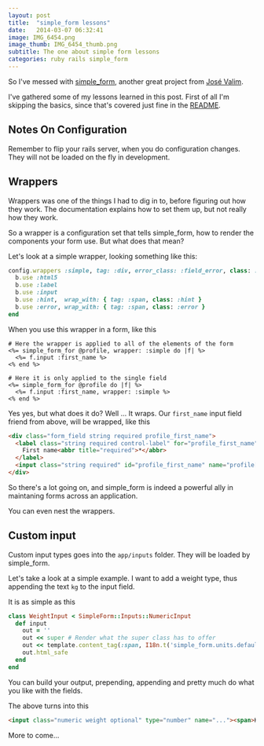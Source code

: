 ```yaml
---
layout: post
title:  "simple_form lessons"
date:   2014-03-07 06:32:41
image: IMG_6454.png
image_thumb: IMG_6454_thumb.png
subtitle: The one about simple form lessons
categories: ruby rails simple_form
---
```

So I've messed with [simple_form](https://github.com/plataformatec/simple_form), another great project from [José Valim](https://github.com/josevalim).

I've gathered some of my lessons learned in this post. First of all I'm skipping the basics, since that's covered just fine in the [README](https://github.com/plataformatec/simple_form).

## Notes On Configuration

Remember to flip your rails server, when you do configuration changes. They will not be loaded on the fly in development.

## Wrappers

Wrappers was one of the things I had to dig in to, before figuring out how they work. The documentation explains how to set them up, but not really how they work.

So a wrapper is a configuration set that tells simple_form, how to render the components your form use. But what does that mean?

Let's look at a simple wrapper, looking something like this:

```ruby
config.wrappers :simple, tag: :div, error_class: :field_error, class: :form_field do |b|
  b.use :html5
  b.use :label
  b.use :input
  b.use :hint,  wrap_with: { tag: :span, class: :hint }
  b.use :error, wrap_with: { tag: :span, class: :error }
end
```

When you use this wrapper in a form, like this

```erb
# Here the wrapper is applied to all of the elements of the form
<%= simple_form_for @profile, wrapper: :simple do |f| %>
  <%= f.input :first_name %>
<% end %>

# Here it is only applied to the single field
<%= simple_form_for @profile do |f| %>
  <%= f.input :first_name, wrapper: :simple %>
<% end %>
```

Yes yes, but what does it do? Well ... It wraps. Our ```first_name``` input field friend from above, will be wrapped, like this

```html
<div class="form_field string required profile_first_name">
  <label class="string required control-label" for="profile_first_name">
    First name<abbr title="required">*</abbr>
  </label>
  <input class="string required" id="profile_first_name" name="profile[first_name]" size="50" type="text">
</div>
```

So there's a lot going on, and simple_form is indeed a powerful ally in maintaning forms across an application.

You can even nest the wrappers.

## Custom input

Custom input types goes into the ``` app/inputs ``` folder. They will be loaded by simple_form.

Let's take a look at a simple example. I want to add a weight type, thus appending the text ``` kg ``` to the input field.

It is as simple as this

```ruby
class WeightInput < SimpleForm::Inputs::NumericInput
  def input
    out = ''
    out << super # Render what the super class has to offer
    out << template.content_tag(:span, I18n.t('simple_form.units.defaults.kg'))
    out.html_safe
  end
end
```

You can build your output, prepending, appending and pretty much do what you like with the fields.

The above turns into this

```html
<input class="numeric weight optional" type="number" name="..."><span>Kg</span>
```

More to come...
